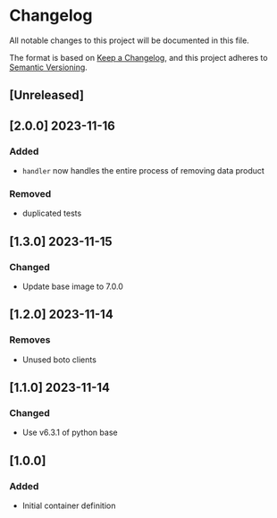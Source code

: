 <!-- markdownlint-disable MD003 -->

# Changelog

All notable changes to this project will be documented in this file.

The format is based on [Keep a Changelog](https://keepachangelog.com/en/1.0.0/),
and this project adheres to [Semantic Versioning](https://semver.org/spec/v2.0.0.html).

## [Unreleased]

## [2.0.0] 2023-11-16

### Added

- `handler` now handles the entire process of removing data product

### Removed

- duplicated tests

## [1.3.0] 2023-11-15

### Changed

- Update base image to 7.0.0

## [1.2.0] 2023-11-14

### Removes

- Unused boto clients

## [1.1.0] 2023-11-14

### Changed

- Use v6.3.1 of python base

## [1.0.0]

### Added

- Initial container definition
